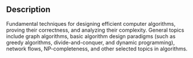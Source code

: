 ## Description

Fundamental techniques for designing efficient computer algorithms, proving their correctness, and analyzing their complexity. General topics include graph algorithms, basic algorithm design paradigms (such as greedy algorithms, divide-and-conquer, and dynamic programming), network flows, NP-completeness, and other selected topics in algorithms.
